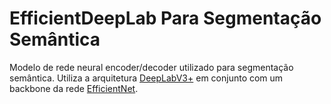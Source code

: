# EfficientDeepLab Para Segmentação Semântica
Modelo de rede neural encoder/decoder utilizado para segmentação semântica. Utiliza a arquitetura [DeepLabV3+](https://arxiv.org/abs/1802.02611) em conjunto com um backbone da rede [EfficientNet](https://arxiv.org/abs/1905.11946).